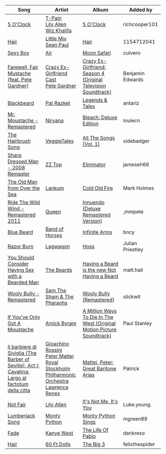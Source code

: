 | Song | Artist | Album | Added by |
|-|-|-|-|
| [5 O'Clock](https://open.spotify.com/track/6j236RwzFFj4wqH2tWJNBD) | [T-Pain](https://open.spotify.com/artist/3aQeKQSyrW4qWr35idm0cy)<br>[Lily Allen](https://open.spotify.com/artist/13saZpZnCDWOI9D4IJhp1f)<br>[Wiz Khalifa](https://open.spotify.com/artist/137W8MRPWKqSmrBGDBFSop) | [5 O'Clock](https://open.spotify.com/album/1RZ5b4XUJKsrA0fU9FvXvS) | richcooper101 |
| [Hair](https://open.spotify.com/track/5jlsg7onynIipVy5krMaRZ) | [Little Mix](https://open.spotify.com/artist/3e7awlrlDSwF3iM0WBjGMp)<br>[Sean Paul](https://open.spotify.com/artist/3Isy6kedDrgPYoTS1dazA9) | [Hair](https://open.spotify.com/album/6HmxS6CD2IUZZg1Oxu8AVh) | 1154712041 |
| [Sexy Boy](https://open.spotify.com/track/7Fx3o9QtK1vtpkEWkM6OJu) | [Air](https://open.spotify.com/artist/1P6U1dCeHxPui5pIrGmndZ) | [Moon Safari](https://open.spotify.com/album/206GTDefY2qRMQxYXmfb0a) | culvero |
| [Farewell, Fair Mustache (feat. Pete Gardner)](https://open.spotify.com/track/5k2RLW4vvrkwY3ZuP1H82r) | [Crazy Ex-Girlfriend Cast](https://open.spotify.com/artist/2Dzk9smBaIfEFjF7T2Gygz)<br>[Pete Gardner](https://open.spotify.com/artist/15H6uI2Z29vaQ2OoBDp8VJ) | [Crazy Ex-Girlfriend: Season 4 (Original Television Soundtrack)](https://open.spotify.com/album/2iDGoikRLMHrmEHe6p1T8P) | Benjamin Edwards |
| [Blackbeard](https://open.spotify.com/track/139r6RJVHKgAQCJ1nvql9i) | [Pat Razket](https://open.spotify.com/artist/4hK3prosRWclnRtEc4wBxT) | [Legends & Tales](https://open.spotify.com/album/1bttaAzIt4kZwa5gIIyCr9) | antariz |
| [Mr. Moustache - Remastered](https://open.spotify.com/track/4I1tpCjVr5if2BGDBuQVZk) | [Nirvana](https://open.spotify.com/artist/6olE6TJLqED3rqDCT0FyPh) | [Bleach: Deluxe Edition](https://open.spotify.com/album/4vEqluvGq8AC9Xx2Fx4cZ3) | louiecn |
| [The Hairbrush Song](https://open.spotify.com/track/7byEE1H59Byz5yuUhFPQaa) | [VeggieTales](https://open.spotify.com/artist/4QKx7KohkWZAOkO4sI3GRx) | [All The Songs (Vol. 1)](https://open.spotify.com/album/0n3mrhnJn9cd6i17A0zGTP) | sidebadger |
| [Sharp Dressed Man - 2008 Remaster](https://open.spotify.com/track/1UBQ5GK8JaQjm5VbkBZY66) | [ZZ Top](https://open.spotify.com/artist/2AM4ilv6UzW0uMRuqKtDgN) | [Eliminator](https://open.spotify.com/album/5LMGAYhn2ywaxGZdtmXGpw) | jameseh66 |
| [The Old Man from Over the Sea](https://open.spotify.com/track/1HmrOg4ZpGR2cRa15xI9hv) | [Lankum](https://open.spotify.com/artist/2zPm4XzwKuPidtfKh92H2Z) | [Cold Old Fire](https://open.spotify.com/album/77RgTgt3go7p8k35zmwqsT) | Mark Holmes |
| [Ride The Wild Wind - Remastered 2011](https://open.spotify.com/track/2HHQq82aQ5IAQmKjFSfIng) | [Queen](https://open.spotify.com/artist/1dfeR4HaWDbWqFHLkxsg1d) | [Innuendo (Deluxe Remastered Version)](https://open.spotify.com/album/2LC6PPb29hs8rkPHBjUVXJ) | ,mmpete |
| [Blue Beard](https://open.spotify.com/track/2zjJ36a6rB7MI7jiHnaAJx) | [Band of Horses](https://open.spotify.com/artist/0OdUWJ0sBjDrqHygGUXeCF) | [Infinite Arms](https://open.spotify.com/album/08fkw9uDP2KET6cPIl74Xo) | bncy |
| [Razor Burn](https://open.spotify.com/track/03fYqsyXhBXQaKpXy3Ig4T) | [Lagwagon](https://open.spotify.com/artist/66riGCPfih1Xqk81dDvpvf) | [Hoss](https://open.spotify.com/album/1p7xTYT9yADVpIbzOtXDfy) | Julian Priestley |
| [You Should Consider Having Sex with a Bearded Man](https://open.spotify.com/track/0dU3QlJnVGPCIqlbRbE42A) | [The Beards](https://open.spotify.com/artist/4GCIJ2KTFzWnFrh9UsdHJQ) | [Having a Beard is the new Not Having a Beard](https://open.spotify.com/album/2hmlpjaAsaQUq3BA97Obxl) | matt.hall |
| [Wooly Bully - Remastered](https://open.spotify.com/track/2mlYLbSQjh5bdbLeZe3yB1) | [Sam The Sham & The Pharaohs](https://open.spotify.com/artist/05sRO4JdAtJGyZQOTb6kSL) | [Wooly Bully (Remastered)](https://open.spotify.com/album/3r5kCjEmsRUmpCbxcIL4iu) | slickwit |
| [If You've Only Got A Moustache](https://open.spotify.com/track/7LZ5uTElMzQ1YAu973uVg3) | [Amick Byram](https://open.spotify.com/artist/5u8DpbZw3VJlB1lKmJke6g) | [A Million Ways To Die In The West (Original Motion Picture Soundtrack)](https://open.spotify.com/album/2JPHtmfkeOE7R3TZSAhuOJ) | Paul Stanley |
| [Il barbiere di Siviglia (The Barber of Seville), Act I: Cavatina: Largo al factotum della citta](https://open.spotify.com/track/5p4BRlcUzvRpApjjEFAtUq) | [Gioachino Rossini](https://open.spotify.com/artist/0roWUeP7Ac4yK4VN6L2gF4)<br>[Peter Mattei](https://open.spotify.com/artist/18Bm1xs8qFr9pPiy6GONgu)<br>[Royal Stockholm Philharmonic Orchestra](https://open.spotify.com/artist/5dyKtXKwZmYhlyh9c6UcB0)<br>[Lawrence Renes](https://open.spotify.com/artist/0SUKg85hFLu84BAUx3pNpf) | [Mattei, Peter: Great Baritone Arias](https://open.spotify.com/album/0G2GNH7l5xr3JdESHgJI0z) | Patrick |
| [Not Fair](https://open.spotify.com/track/3NHXj1DBuoxA7HL0xfQAZC) | [Lily Allen](https://open.spotify.com/artist/13saZpZnCDWOI9D4IJhp1f) | [It's Not Me, It's You](https://open.spotify.com/album/39zjAZD6nlscx5DafH8GI8) | Luke.young. |
| [Lumberjack Song](https://open.spotify.com/track/0MUZgqDmLtFaXVJyZYK5ml) | [Monty Python](https://open.spotify.com/artist/5IxfhXIHjAOAqibxl90NZO) | [Monty Python Sings](https://open.spotify.com/album/57awupvncNEIad7j0lkOuT) | mgreen89 |
| [Fade](https://open.spotify.com/track/3cCxoOgfi6hgt8MNteuiiD) | [Kanye West](https://open.spotify.com/artist/5K4W6rqBFWDnAN6FQUkS6x) | [The Life Of Pablo](https://open.spotify.com/album/7gsWAHLeT0w7es6FofOXk1) | dankreso |
| [Hair](https://open.spotify.com/track/1H3NKPpBHPaIA1huZMxUMn) | [60 Ft Dolls](https://open.spotify.com/artist/6PbCYw3l3rl6r0jHyy5OaN) | [The Big 3](https://open.spotify.com/album/3RipMU23RkqObI95J4k48W) | felixthespider |